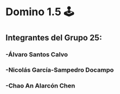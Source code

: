 # Domino 1.5 🕹️
## Integrantes del Grupo 25: 
### -Álvaro Santos Calvo
### -Nicolás García-Sampedro Docampo
### -Chao An Alarcón Chen
